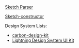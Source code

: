 
[Sketch Parser](https://github.com/MrPeak/sketch-parser)

[Sketch-constructor](https://github.com/amzn/sketch-constructor)

Design System Lists:

 - [carbon-design-kit](https://github.com/carbon-design-system/carbon-design-kit)
 - [Lightning Design System UI Kit](https://github.com/salesforce-ux/design-system-ui-kit)